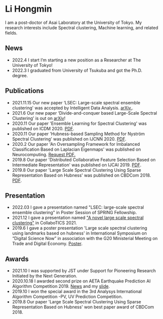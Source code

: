 # Li Hongmin

I am a post-doctor of Asai Laboratory at the University of Tokyo. 
My research interests include Spectral clustering, Machine learning, and related fields.

## News
- 2022.4 I start I’m starting a new position as a Researcher at The University of Tokyo!
- 2022.3 I graduated from University of Tsukuba and got the Ph.D. degree.

## Publications 
- 2021.11.15 Our new paper ‘LSEC: Large-scale spectral ensemble clustering' was accepted by Intelligent Data Analysis. [arXiv.](https://arxiv.org/abs/2106.09852).
- 2021.6 Our new paper ‘Divide-and-conquer based Large-Scale Spectral Clustering' is out on [arXiv](http://dx.doi.org/10.13140/RG.2.2.15207.37281)!
- 2020.11 Our paper 'Ensemble Learning for Spectral Clustering' was published on ICDM 2020. [PDF](https://www.researchgate.net/publication/351374294_Ensemble_Learning_for_Spectral_Clustering_in_ICDM_2020).
- 2020.11 Our paper 'Hubness-based Sampling Method for Nyström Spectral Clustering' was published on IJCNN 2020. [PDF](https://www.researchgate.net/publication/347020282_Hubness-based_Sampling_Method_for_Nystrom_Spectral_Clustering?_sg%5B0%5D=AvjmAQ75PXlfrPnE9v__4EwO6znbkhabOPrf23tauJk62nR10GMMYyfC0f2gy-tZIe1DzzEIvejoGQTnwOFg89B5_kWkpsRxmLiW5CB7.Jgf4gchBTEPEHre2QxJHt8N_jbNG55V2xlO5jQ4IuEBmHqNHcqo82BrlUyMDTmi8rObc9_Jik_jFFspeIzRcZw).
- 2020.2 Our paper 'An Oversampling Framework for Imbalanced Classification Based on Laplacian Eigenmaps' was published on Neurocomputing. [Request PDF.](https://www.researchgate.net/publication/339479570_An_Oversampling_Framework_for_Imbalanced_Classification_Based_on_Laplacian_Eigenmaps)
- 2019.8 Our paper 'Distributed Collaborative Feature Selection Based on Intermediate Representation' was published on IJCAI 2019. [PDF](https://www.researchgate.net/publication/334844564_Distributed_Collaborative_Feature_Selection_Based_on_Intermediate_Representation?_sg%5B0%5D=AvjmAQ75PXlfrPnE9v__4EwO6znbkhabOPrf23tauJk62nR10GMMYyfC0f2gy-tZIe1DzzEIvejoGQTnwOFg89B5_kWkpsRxmLiW5CB7.Jgf4gchBTEPEHre2QxJHt8N_jbNG55V2xlO5jQ4IuEBmHqNHcqo82BrlUyMDTmi8rObc9_Jik_jFFspeIzRcZw).
- 2019.8 Our paper 'Large Scale Spectral Clustering Using Sparse Representation Based on Hubness' was published on CBDCom 2018. [PDF](https://www.researchgate.net/publication/329477629_Large_Scale_Spectral_Clustering_Using_Sparse_Representation_Based_on_Hubness).

## Presentation

- 2022.03 I gave a presentation named "LSEC: large-scale spectral ensemble clustering" in Poster Session of SPRING Fellowship.
- 2021.12 I gave a presentation named ["A novel large scale spectral clustering"](https://www.researchgate.net/publication/357116587_A_novel_large_scale_spectral_clustering) in CollaboTICS 2021.
- 2019.6 I gave a poster presentation 'Large scale spectral clustering using landmarks based on hubness' in International Symposium on “Digital Science Now” in association with the G20 Ministerial Meeting on Trade and Digital Economy. [Poster](https://www.researchgate.net/publication/351578192_Large_scale_spectral_clustering_using_landmarks_based_on_hubness).

## Awards

- 2021.10 I was supported by JST under Support for Pioneering Research Initiated by the Next Generation.
- 2020.10.18 I awarded second prize on AETA Earthquake Prediction AI Algorithm Competition 2019. [News](https://web.pkusz.edu.cn/ims/aeta-ai-algorithm-competition/) and my [slide](https://www.researchgate.net/publication/351374384_AETAdezhenyuceAIsuanfadasai-cansaisuanfahemoxingjianjie).
- 2019.10 I won the special award in the 3rd Analysys International Algorithm Competition -PV, UV Prediction Competition.
- 2019.8 Our paper 'Large Scale Spectral Clustering Using Sparse Representation Based on Hubness' won best paper award of CBDCom 2018.

